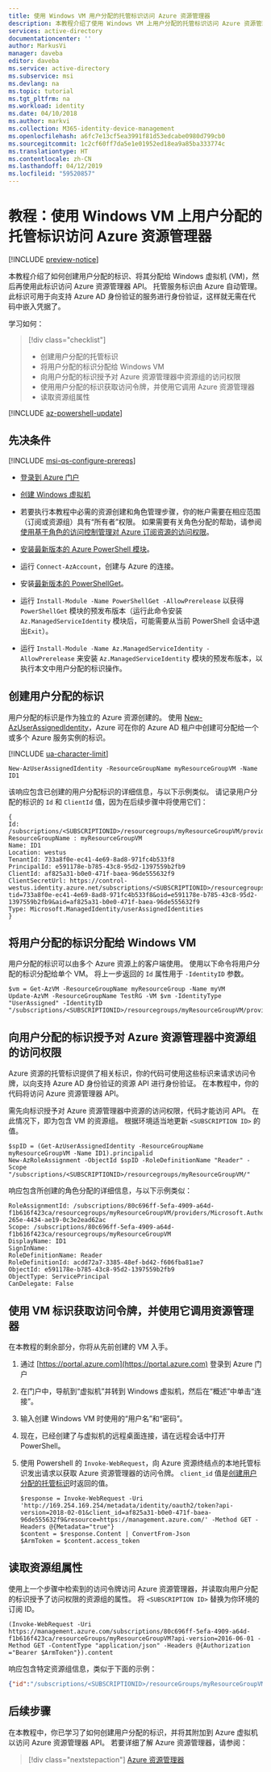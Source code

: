 ```yaml
---
title: 使用 Windows VM 用户分配的托管标识访问 Azure 资源管理器
description: 本教程介绍了使用 Windows VM 上用户分配的托管标识访问 Azure 资源管理器的过程。
services: active-directory
documentationcenter: ''
author: MarkusVi
manager: daveba
editor: daveba
ms.service: active-directory
ms.subservice: msi
ms.devlang: na
ms.topic: tutorial
ms.tgt_pltfrm: na
ms.workload: identity
ms.date: 04/10/2018
ms.author: markvi
ms.collection: M365-identity-device-management
ms.openlocfilehash: a6fc7e13cf5ea3991f81d53edcabe0980d799cb0
ms.sourcegitcommit: 1c2cf60ff7da5e1e01952ed18ea9a85ba333774c
ms.translationtype: HT
ms.contentlocale: zh-CN
ms.lasthandoff: 04/12/2019
ms.locfileid: "59520857"
---
```

# <a name="tutorial-use-a-user-assigned-managed-identity-on-a-windows-vm-to-access-azure-resource-manager"></a>教程：使用 Windows VM 上用户分配的托管标识访问 Azure 资源管理器

[!INCLUDE [preview-notice](~/includes/active-directory-msi-preview-notice-ua.md)]

本教程介绍了如何创建用户分配的标识、将其分配给 Windows 虚拟机 (VM)，然后再使用此标识访问 Azure 资源管理器 API。 托管服务标识由 Azure 自动管理。 此标识可用于向支持 Azure AD 身份验证的服务进行身份验证，这样就无需在代码中嵌入凭据了。 

学习如何：

> [!div class="checklist"]
> * 创建用户分配的托管标识
> * 将用户分配的标识分配给 Windows VM
> * 向用户分配的标识授予对 Azure 资源管理器中资源组的访问权限 
> * 使用用户分配的标识获取访问令牌，并使用它调用 Azure 资源管理器 
> * 读取资源组属性

[!INCLUDE [az-powershell-update](../../../includes/updated-for-az.md)]

## <a name="prerequisites"></a>先决条件

[!INCLUDE [msi-qs-configure-prereqs](../../../includes/active-directory-msi-qs-configure-prereqs.md)]

- [登录到 Azure 门户](https://portal.azure.com)

- [创建 Windows 虚拟机](/azure/virtual-machines/windows/quick-create-portal)

- 若要执行本教程中必需的资源创建和角色管理步骤，你的帐户需要在相应范围（订阅或资源组）具有“所有者”权限。 如果需要有关角色分配的帮助，请参阅[使用基于角色的访问控制管理对 Azure 订阅资源的访问权限](/azure/role-based-access-control/role-assignments-portal)。
- [安装最新版本的 Azure PowerShell 模块](/powershell/azure/install-az-ps)。 
- 运行 `Connect-AzAccount`，创建与 Azure 的连接。
- 安装[最新版本的 PowerShellGet](/powershell/gallery/installing-psget#for-systems-with-powershell-50-or-newer-you-can-install-the-latest-powershellget)。
- 运行 `Install-Module -Name PowerShellGet -AllowPrerelease` 以获得 `PowerShellGet` 模块的预发布版本（运行此命令安装 `Az.ManagedServiceIdentity` 模块后，可能需要从当前 PowerShell 会话中退出`Exit`）。
- 运行 `Install-Module -Name Az.ManagedServiceIdentity -AllowPrerelease` 来安装 `Az.ManagedServiceIdentity` 模块的预发布版本，以执行本文中用户分配的标识操作。

## <a name="create-a-user-assigned-identity"></a>创建用户分配的标识

用户分配的标识是作为独立的 Azure 资源创建的。 使用 [New-AzUserAssignedIdentity](/powershell/module/az.managedserviceidentity/get-azuserassignedidentity)，Azure 可在你的 Azure AD 租户中创建可分配给一个或多个 Azure 服务实例的标识。

[!INCLUDE [ua-character-limit](~/includes/managed-identity-ua-character-limits.md)]

```azurepowershell-interactive
New-AzUserAssignedIdentity -ResourceGroupName myResourceGroupVM -Name ID1
```

该响应包含已创建的用户分配标识的详细信息，与以下示例类似。 请记录用户分配的标识的 `Id` 和 `ClientId` 值，因为在后续步骤中将使用它们：

```azurepowershell
{
Id: /subscriptions/<SUBSCRIPTIONID>/resourcegroups/myResourceGroupVM/providers/Microsoft.ManagedIdentity/userAssignedIdentities/ID1
ResourceGroupName : myResourceGroupVM
Name: ID1
Location: westus
TenantId: 733a8f0e-ec41-4e69-8ad8-971fc4b533f8
PrincipalId: e591178e-b785-43c8-95d2-1397559b2fb9
ClientId: af825a31-b0e0-471f-baea-96de555632f9
ClientSecretUrl: https://control-westus.identity.azure.net/subscriptions/<SUBSCRIPTIONID>/resourcegroups/myResourceGroupVM/providers/Microsoft.ManagedIdentity/userAssignedIdentities/ID1/credentials?tid=733a8f0e-ec41-4e69-8ad8-971fc4b533f8&oid=e591178e-b785-43c8-95d2-1397559b2fb9&aid=af825a31-b0e0-471f-baea-96de555632f9
Type: Microsoft.ManagedIdentity/userAssignedIdentities
}
```

## <a name="assign-the-user-assigned-identity-to-a-windows-vm"></a>将用户分配的标识分配给 Windows VM

用户分配的标识可以由多个 Azure 资源上的客户端使用。 使用以下命令将用户分配的标识分配给单个 VM。 将上一步返回的 `Id` 属性用于 `-IdentityID` 参数。

```azurepowershell-interactive
$vm = Get-AzVM -ResourceGroupName myResourceGroup -Name myVM
Update-AzVM -ResourceGroupName TestRG -VM $vm -IdentityType "UserAssigned" -IdentityID "/subscriptions/<SUBSCRIPTIONID>/resourcegroups/myResourceGroupVM/providers/Microsoft.ManagedIdentity/userAssignedIdentities/ID1"
```

## <a name="grant-your-user-assigned-identity-access-to-a-resource-group-in-azure-resource-manager"></a>向用户分配的标识授予对 Azure 资源管理器中资源组的访问权限 

Azure 资源的托管标识提供了相关标识，你的代码可使用这些标识来请求访问令牌，以向支持 Azure AD 身份验证的资源 API 进行身份验证。 在本教程中，你的代码将访问 Azure 资源管理器 API。 

需先向标识授予对 Azure 资源管理器中资源的访问权限，代码才能访问 API。 在此情况下，即为包含 VM 的资源组。 根据环境适当地更新 `<SUBSCRIPTION ID>` 的值。

```azurepowershell-interactive
$spID = (Get-AzUserAssignedIdentity -ResourceGroupName myResourceGroupVM -Name ID1).principalid
New-AzRoleAssignment -ObjectId $spID -RoleDefinitionName "Reader" -Scope "/subscriptions/<SUBSCRIPTIONID>/resourcegroups/myResourceGroupVM/"
```

响应包含所创建的角色分配的详细信息，与以下示例类似：

```azurepowershell
RoleAssignmentId: /subscriptions/80c696ff-5efa-4909-a64d-f1b616f423ca/resourcegroups/myResourceGroupVM/providers/Microsoft.Authorization/roleAssignments/f9cc753d-265e-4434-ae19-0c3e2ead62ac
Scope: /subscriptions/80c696ff-5efa-4909-a64d-f1b616f423ca/resourcegroups/myResourceGroupVM
DisplayName: ID1
SignInName:
RoleDefinitionName: Reader
RoleDefinitionId: acdd72a7-3385-48ef-bd42-f606fba81ae7
ObjectId: e591178e-b785-43c8-95d2-1397559b2fb9
ObjectType: ServicePrincipal
CanDelegate: False
```

## <a name="get-an-access-token-using-the-vms-identity-and-use-it-to-call-resource-manager"></a>使用 VM 标识获取访问令牌，并使用它调用资源管理器 

在本教程的剩余部分，你将从先前创建的 VM 入手。

1. 通过 [https://portal.azure.com](https://portal.azure.com) 登录到 Azure 门户

2. 在门户中，导航到“虚拟机”并转到 Windows 虚拟机，然后在“概述”中单击“连接”。

3. 输入创建 Windows VM 时使用的“用户名”和“密码”。

4. 现在，已经创建了与虚拟机的远程桌面连接，请在远程会话中打开 PowerShell。

5. 使用 Powershell 的 `Invoke-WebRequest`，向 Azure 资源终结点的本地托管标识发出请求以获取 Azure 资源管理器的访问令牌。  `client_id` 值是[创建用户分配的托管标识](#create-a-user-assigned-identity)时返回的值。

    ```azurepowershell
    $response = Invoke-WebRequest -Uri 'http://169.254.169.254/metadata/identity/oauth2/token?api-version=2018-02-01&client_id=af825a31-b0e0-471f-baea-96de555632f9&resource=https://management.azure.com/' -Method GET -Headers @{Metadata="true"}
    $content = $response.Content | ConvertFrom-Json
    $ArmToken = $content.access_token
    ```

## <a name="read-the-properties-of-a-resource-group"></a>读取资源组属性

使用上一个步骤中检索到的访问令牌访问 Azure 资源管理器，并读取向用户分配的标识授予了访问权限的资源组的属性。 将 `<SUBSCRIPTION ID>` 替换为你环境的订阅 ID。

```azurepowershell
(Invoke-WebRequest -Uri https://management.azure.com/subscriptions/80c696ff-5efa-4909-a64d-f1b616f423ca/resourceGroups/myResourceGroupVM?api-version=2016-06-01 -Method GET -ContentType "application/json" -Headers @{Authorization ="Bearer $ArmToken"}).content
```
响应包含特定资源组信息，类似于下面的示例：

```json
{"id":"/subscriptions/<SUBSCRIPTIONID>/resourceGroups/myResourceGroupVM","name":"myResourceGroupVM","location":"eastus","properties":{"provisioningState":"Succeeded"}}
```

## <a name="next-steps"></a>后续步骤

在本教程中，你已学习了如何创建用户分配的标识，并将其附加到 Azure 虚拟机以访问 Azure 资源管理器 API。  若要详细了解 Azure 资源管理器，请参阅：

> [!div class="nextstepaction"]
>[Azure 资源管理器](/azure/azure-resource-manager/resource-group-overview)
